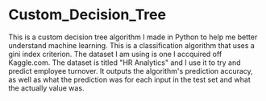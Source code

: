 # Custom_Decision_Tree
This is a custom decision tree algorithm I made in Python to help me better understand machine learning. This is a classification algorithm that uses a gini index criterion. The dataset I am using is one I accquired off Kaggle.com. The dataset is titled "HR Analytics" and I use it to try and predict employee turnover. It outputs the algorithm's prediction accuracy, as well as what the prediction was for each input in the test set and what the actually value was.
